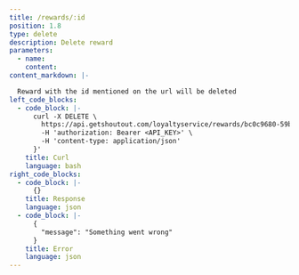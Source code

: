 ```yaml
---
title: /rewards/:id
position: 1.8
type: delete
description: Delete reward
parameters:
  - name: 
    content: 
content_markdown: |-

  Reward with the id mentioned on the url will be deleted
left_code_blocks:
  - code_block: |-
      curl -X DELETE \
        https://api.getshoutout.com/loyaltyservice/rewards/bc0c9680-59be-11e8-82ea-7154ab678cae \
        -H 'authorization: Bearer <API_KEY>' \
        -H 'content-type: application/json'
      }'
    title: Curl
    language: bash
right_code_blocks:
  - code_block: |-
      {}
    title: Response
    language: json
  - code_block: |-
      {
        "message": "Something went wrong"
      }
    title: Error
    language: json
---
```



